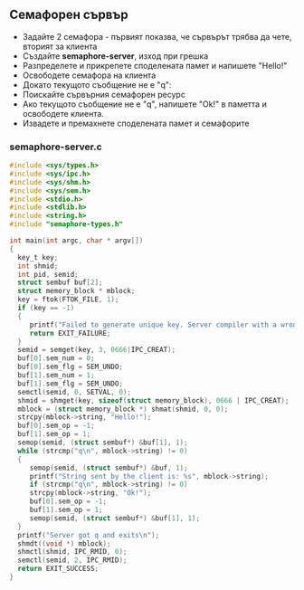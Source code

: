 ## Семафорен сървър

- Задайте 2 семафора - първият показва, че сървърът трябва да чете, вторият за клиента
- Създайте **semaphore-server**, изход при грешка
- Разпределете и прикрепете споделената памет и напишете "Hello!"
- Освободете семафора на клиента
- Докато текущото съобщение не е "q":
- Поискайте сървърния семафорен ресурс
- Ако текущото съобщение не е "q", напишете "Ok!" в паметта и освободете клиента.
- Извадете и премахнете споделената памет и семафорите

### semaphore-server.c
```c
#include <sys/types.h>
#include <sys/ipc.h>
#include <sys/shm.h>
#include <sys/sem.h>
#include <stdio.h>
#include <stdlib.h>
#include <string.h>
#include "semaphore-types.h"

int main(int argc, char * argv[])
{
  key_t key;
  int shmid;
  int pid, semid;
  struct sembuf buf[2];
  struct memory_block * mblock;
  key = ftok(FTOK_FILE, 1); 
  if (key == -1)
  {
     printf("Failed to generate unique key. Server compiler with a wrong name?\n");
     return EXIT_FAILURE;
  }
  semid = semget(key, 3, 0666|IPC_CREAT);
  buf[0].sem_num = 0;
  buf[0].sem_flg = SEM_UNDO;
  buf[1].sem_num = 1;
  buf[1].sem_flg = SEM_UNDO;
  semctl(semid, 0, SETVAL, 0);  
  shmid = shmget(key, sizeof(struct memory_block), 0666 | IPC_CREAT); 
  mblock = (struct memory_block *) shmat(shmid, 0, 0); 
  strcpy(mblock->string, "Hello!");
  buf[0].sem_op = -1;
  buf[1].sem_op = 1;
  semop(semid, (struct sembuf*) &buf[1], 1);
  while (strcmp("q\n", mblock->string) != 0)
  {
     semop(semid, (struct sembuf*) &buf, 1);
     printf("String sent by the client is: %s", mblock->string);
     if (strcmp("q\n", mblock->string) != 0)
     strcpy(mblock->string, "Ok!");
     buf[0].sem_op = -1;
     buf[1].sem_op = 1;
     semop(semid, (struct sembuf*) &buf[1], 1);
  }
  printf("Server got q and exits\n");
  shmdt((void *) mblock);  
  shmctl(shmid, IPC_RMID, 0); 
  semctl(semid, 2, IPC_RMID);
  return EXIT_SUCCESS;
} 
```